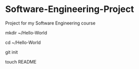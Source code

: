 # Software-Engineering-Project
Project for my Software Engineering course

mkdir ~/Hello-World

cd ~/Hello-World

git init

touch README
